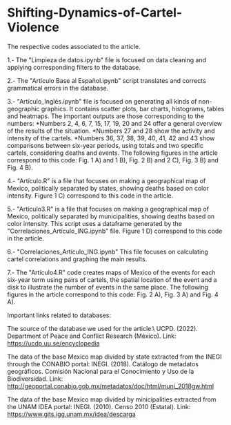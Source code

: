 # Shifting-Dynamics-of-Cartel-Violence
The respective codes associated to the article.

1.- The "Limpieza de datos.ipynb" file is focused on data cleaning and applying corresponding filters to the database.

2.- The "Artículo Base al Español.ipynb" script translates and corrects grammatical errors in the database.

3.- "Artículo_Inglés.ipynb" file is focused on generating all kinds of non-geographic graphics. It contains scatter plots, bar charts, histograms, tables and heatmaps. The important outputs are those corresponding to the numbers: 
  *Numbers 2, 4, 6, 7, 15, 17, 19, 20 and 24 offer a general overview of the results of the situation.
  *Numbers 27 and 28 show the activity and intensity of the cartels.
  *Numbers 36, 37, 38, 39, 40, 41, 42 and 43 show comparisons between six-year periods, using totals and two specific cartels, considering deaths and events.
The following figures in the article correspond to this code: Fig. 1 A) and 1 B), Fig. 2 B) and 2 C), Fig. 3 B) and Fig. 4 B).

4.- "Artículo.R" is a file that focuses on making a geographical map of Mexico, politically separated by states, showing deaths based on color intensity. Figure 1 C) correspond to this code in the article.

5.- "Artículo3.R" is a file that focuses on making a geographical map of Mexico, politically separated by municipalities, showing deaths based on color intensity. This script uses a dataframe generated by the "Correlaciones_Artículo_ING.ipynb" file. Figure 1 D) correspond to this code in the article.

6.- "Correlaciones_Artículo_ING.ipynb" This file focuses on calculating cartel correlations and graphing the main results.

7.- The "Artículo4.R" code creates maps of Mexico of the events for each six-year term using pairs of cartels, the spatial location of the event and a disk to illustrate the number of events in the same place. The following figures in the article correspond to this code: Fig. 2 A), Fig. 3 A) and Fig. 4 A).

Important links related to databases:

The source of the database we used for the article:\\
   UCPD. (2022). Department of Peace and Conflict Research (México). Link: https://ucdp.uu.se/encyclopedia

The data of the base Mexico map divided by state extracted from the INEGI through the CONABIO portal:
   INEGI. (2018). Catálogo de metadatos geográficos. Comisión Nacional para el Conocimiento y Uso de la Biodiversidad. Link:   
   http://geoportal.conabio.gob.mx/metadatos/doc/html/muni_2018gw.html

The data of the base Mexico map divided by minicipalities extracted from the UNAM IDEA portal:
   INEGI. (2010). Censo 2010 (Estatal). Link: https://www.gits.igg.unam.mx/idea/descarga
